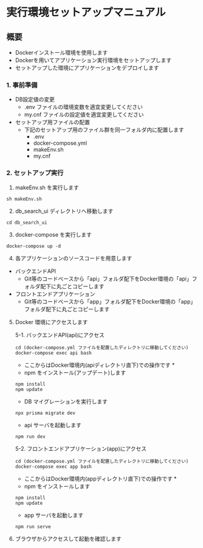 # 実行環境セットアップマニュアル

## 概要

- Dockerインストール環境を使用します
- Dockerを用いてアプリケーション実行環境をセットアップします
- セットアップした環境にアプリケーションをデプロイします

### 1. 事前準備

- DB設定値の変更
    - .env ファイルの環境変数を適宜変更してください
    - my.cnf ファイルの設定値を適宜変更してください
- セットアップ用ファイルの配置
    - 下記のセットアップ用のファイル群を同一フォルダ内に配置します
        - .env
        - docker-compose.yml
        - makeEnv.sh
        - my.cnf

### 2. セットアップ実行

1. makeEnv.sh を実行します

```
sh makeEnv.sh
```

2. db_search_ui ディレクトリへ移動します

```
cd db_search_ui
```

3. docker-compose を実行します

```
docker-compose up -d
```

4. 各アプリケーションのソースコードを用意します

- バックエンドAPI
    - Git等のコードベースから「api」フォルダ配下をDocker環境の「api」フォルダ配下に丸ごとコピーします
- フロントエンドアプリケーション
    - Git等のコードベースから「app」フォルダ配下をDocker環境の「app」フォルダ配下に丸ごとコピーします

5. Docker 環境にアクセスします

    5-1. バックエンドAPI(api)にアクセス

    ```
    cd (docker-compose.yml ファイルを配置したディレクトリに移動してください)
    docker-compose exec api bash
    ```

    * ここからはDocker環境内(apiディレクトリ直下)での操作です *

    - npm をインストール(アップデート)します

    ```
    npm install
    npm update
    ```

    - DB マイグレーションを実行します

    ```
    npx prisma migrate dev
    ```

    - api サーバを起動します

    ```
    npm run dev
    ```

    5-2. フロントエンドアプリケーション(app)にアクセス

    ```
    cd (docker-compose.yml ファイルを配置したディレクトリに移動してください)
    docker-compose exec app bash
    ```

    * ここからはDocker環境内(appディレクトリ直下)での操作です *

    - npm をインストールします

    ```
    npm install
    npm update
    ```

    - app サーバを起動します

    ```
    npm run serve
    ```

6. ブラウザからアクセスして起動を確認します
